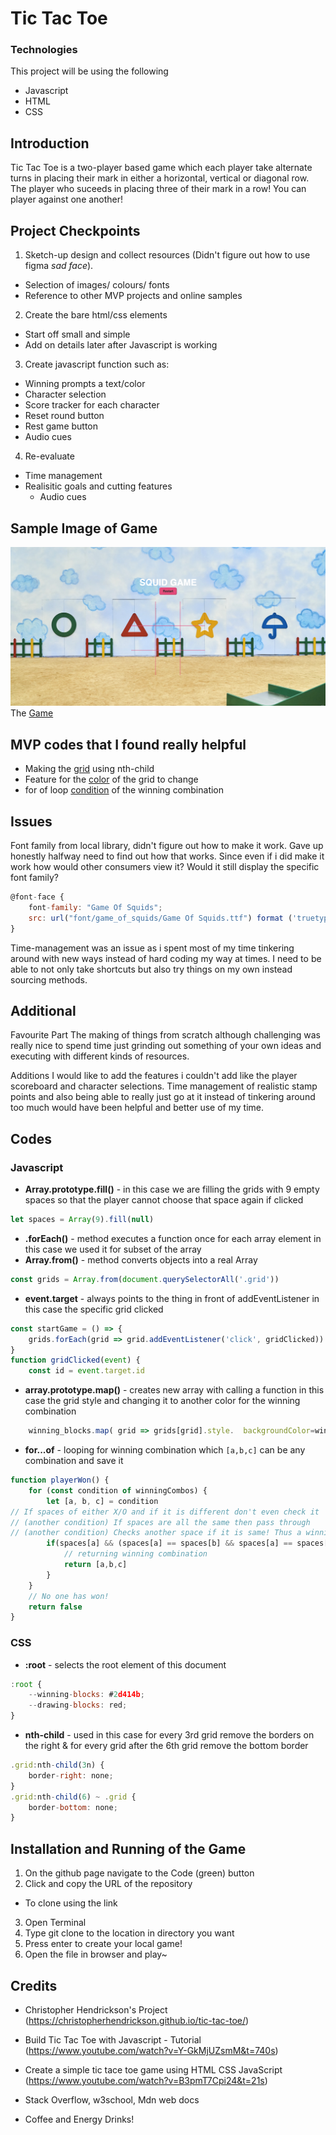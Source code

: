 # Tic Tac Toe
### Technologies 

This project will be using the following
* Javascript
* HTML
* CSS

## Introduction

Tic Tac Toe is a two-player based game which each player take alternate turns in placing their mark in either a horizontal, vertical or diagonal row. The player who suceeds in placing three of their mark in a row! You can player against one another!

## Project Checkpoints

1. Sketch-up design and collect resources (Didn't figure out how to use figma *sad face*).
  * Selection of images/ colours/ fonts
  * Reference to other MVP projects and online samples
2. Create the bare html/css elements
  * Start off small and simple 
  * Add on details later after Javascript is working
3. Create javascript function such as:
  * Winning prompts a text/color
  * Character selection
  * Score tracker for each character
  * Reset round button
  * Rest game button
  * Audio cues
4. Re-evaluate
  * Time management
  * Realisitic goals and cutting features 
      - Audio cues

## Sample Image of Game
![image of sample](/images/Sample%20Image.png "Sample Image")
The [Game](file:///Users/Vincent/Desktop/Projects/Project-0-tictactoe/index.html)
## MVP codes that I found really helpful

* Making the [grid](#javascript) using nth-child
* Feature for the [color](#css) of the grid to change 
* for of loop [condition](#javascript) of the winning combination

## Issues

Font family from local library, didn't figure out how to make it work. Gave up honestly halfway need to find out how that works. Since even if i did make it work how would other consumers view it? Would it still display the specific font family?

```javascript
@font-face {
    font-family: "Game Of Squids";
    src: url("font/game_of_squids/Game Of Squids.ttf") format ('truetype');
}
```

Time-management was an issue as i spent most of my time tinkering around with new ways instead of hard coding my way at times. I need to be able to not only take shortcuts but also try things on my own instead sourcing methods.

## Additional

Favourite Part
The making of things from scratch although challenging was really nice to spend time just grinding out something of your own ideas and executing with different kinds of resources.

Additions
I would like to add the features i couldn't add like the player scoreboard and character selections. Time management of realistic stamp points and also being able to really just go at it instead of tinkering around too much would have been helpful and better use of my time.

## Codes 
### Javascript

* __Array.prototype.fill()__ - in this case we are filling the grids with 9 empty spaces so that the player cannot choose that space again if clicked

```javascript
let spaces = Array(9).fill(null)
```
* __.forEach()__ - method executes a function once for each array element in this case we used it for subset of the array
* __Array.from()__ - method converts objects into a real Array 
```javascript
const grids = Array.from(document.querySelectorAll('.grid'))
```
* __event.target__ - always points to the thing in front of addEventListener in this case the specific grid clicked
```javascript
const startGame = () => {
    grids.forEach(grid => grid.addEventListener('click', gridClicked))
}
function gridClicked(event) {
    const id = event.target.id
```
* __array.prototype.map()__ - creates new array with calling a function in this case the grid style and changing it to another color for the winning combination
```javascript
    winning_blocks.map( grid => grids[grid].style.  backgroundColor=winnerIndicator)
```
* __for...of__ - looping for winning combination which `[a,b,c]` can be any combination and save it 
```javascript
function playerWon() {
    for (const condition of winningCombos) {
        let [a, b, c] = condition
// If spaces of either X/O and if it is different don't even check it
// (another condition) If spaces are all the same then pass through
// (another condition) Checks another space if it is same! Thus a winning combination
        if(spaces[a] && (spaces[a] == spaces[b] && spaces[a] == spaces[c])) {
            // returning winning combination
            return [a,b,c]
        }
    }
    // No one has won!
    return false
}
```
### CSS

* __:root__ - selects the root element of this document 
```javascript
:root {
    --winning-blocks: #2d414b;
    --drawing-blocks: red;
}
```
* __nth-child__ - used in this case for every 3rd grid remove the borders on the right & for every grid after the 6th grid remove the bottom border
```javascript
.grid:nth-child(3n) {
    border-right: none;
}
.grid:nth-child(6) ~ .grid {
    border-bottom: none;
} 
```
## Installation and Running of the Game

1. On the github page navigate to the Code (green) button
2. Click and copy the URL of the repository
  * To clone using the link
3. Open Terminal
4. Type git clone to the location in directory you want 
5. Press enter to create your local game!
6. Open the file in browser and play~

## Credits

* Christopher Hendrickson's Project
(https://christopherhendrickson.github.io/tic-tac-toe/)

* Build Tic Tac Toe with Javascript - Tutorial
(https://www.youtube.com/watch?v=Y-GkMjUZsmM&t=740s)

* Create a simple tic tace toe game using HTML CSS JavaScript
(https://www.youtube.com/watch?v=B3pmT7Cpi24&t=21s)

* Stack Overflow, w3school, Mdn web docs

* Coffee and Energy Drinks!
